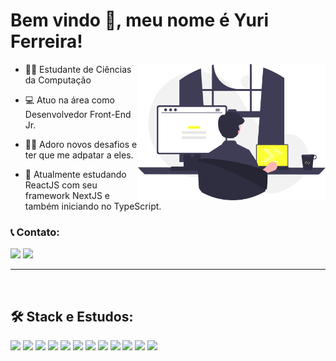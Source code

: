 # Bem vindo 👋, meu nome é **Yuri Ferreira**!

<img src="assets/undraw_programming_re_kg9v.svg" min-width="300px" max-width="300px" width="300px" align="right" alt="programming ilustration">

- 👨‍🎓 Estudante de Ciências da Computação

- 💻 Atuo na área como Desenvolvedor Front-End Jr.

- 🧗‍♂️ Adoro novos desafios e ter que me adpatar a eles.

- 📘 Atualmente estudando ReactJS com seu framework NextJS e também iniciando no TypeScript.

### 📞 Contato:

[<img src="https://img.shields.io/badge/-Instagram-fff95c?style=for-the-badge&logo=Instagram&logoColor=242424&link=https://www.instagram.com/yuri.hmello"/>](https://www.instagram.com/yuri.hmello/)
[ <img src="https://img.shields.io/badge/-Linkedin-fff95c?style=for-the-badge&logo=Linkedin&logoColor=242424&link=https://www.linkedin.com/in/yuri-homen-de-mello-ferreira-b04232191"/>](https://www.linkedin.com/in/yuri-homen-de-mello-ferreira-b04232191/)

---

<br/>

## 🛠️ Stack e Estudos:

<img src="https://cdn.jsdelivr.net/gh/devicons/devicon/icons/html5/html5-plain.svg" width="50"/>
<img src="https://cdn.jsdelivr.net/gh/devicons/devicon/icons/css3/css3-plain.svg" width="50"/>
<img src="https://cdn.jsdelivr.net/gh/devicons/devicon/icons/javascript/javascript-plain.svg" width="50"/>
<img src="https://cdn.jsdelivr.net/gh/devicons/devicon/icons/typescript/typescript-plain.svg" width="50"/>
<img src="https://cdn.jsdelivr.net/gh/devicons/devicon/icons/react/react-original.svg" width="50"/>
<img src="https://cdn.jsdelivr.net/gh/devicons/devicon/icons/nextjs/nextjs-original-wordmark.svg" width="50"/>
<img src="https://cdn.jsdelivr.net/gh/devicons/devicon/icons/tailwindcss/tailwindcss-plain.svg" width="50"/>
<img src="https://cdn.jsdelivr.net/gh/devicons/devicon/icons/graphql/graphql-plain.svg" width="50"/>
<img src="https://cdn.jsdelivr.net/gh/devicons/devicon/icons/wordpress/wordpress-plain.svg" width="50"/>
<img src="https://cdn.jsdelivr.net/gh/devicons/devicon/icons/php/php-plain.svg" width="50"/>
<img src="https://cdn.jsdelivr.net/gh/devicons/devicon/icons/mysql/mysql-plain.svg" width="50"/>
<img src="https://cdn.jsdelivr.net/gh/devicons/devicon/icons/sass/sass-original.svg" width="50"/>
